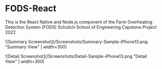 # FODS-React
 This is the React Native and Node.js component of the Farm Overheating Detection System (FODS) Schulich School of Engineering Capstone Project 2022

![Summary Screenshot](/Screenshots/Summary-Sample-iPhone13.png "Summary View" | width=300)

![Detail Screenshot](/Screenshots/Detail-Sample-iPhone13.png "Detail View" | width=300)